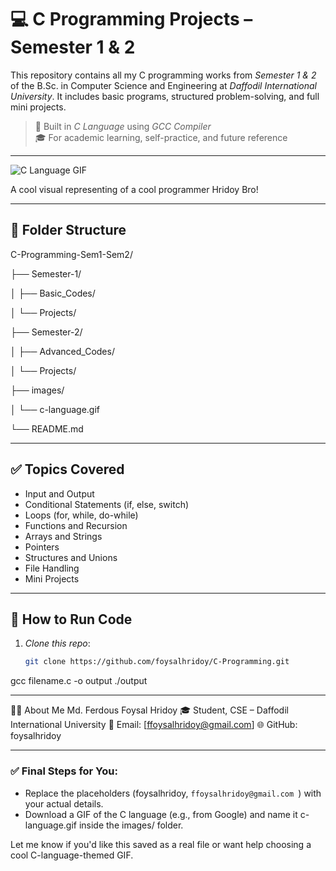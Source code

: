 # 💻 C Programming Projects – Semester 1 & 2

This repository contains all my C programming works from *Semester 1 & 2* of the B.Sc. in Computer Science and Engineering at *Daffodil International University*. It includes basic programs, structured problem-solving, and full mini projects.

> 📌 Built in *C Language* using *GCC Compiler*  
> 🎓 For academic learning, self-practice, and future reference

---

![C Language GIF](https://media4.giphy.com/media/v1.Y2lkPTc5MGI3NjExaHFzZTY3eWV3bDV3ZHZpbDJ5MnN0eW45cWVscDgzc3BuaDI5MnNtcCZlcD12MV9pbnRlcm5hbF9naWZfYnlfaWQmY3Q9Zw/pbIavlMZE7TkcVriMM/giphy.gif)

A cool visual representing of a cool programmer Hridoy Bro!

---

## 📁 Folder Structure
C-Programming-Sem1-Sem2/

├── Semester-1/

│ ├── Basic_Codes/

│ └── Projects/

├── Semester-2/

│ ├── Advanced_Codes/

│ └── Projects/

├── images/

│ └── c-language.gif

└── README.md

---

## ✅ Topics Covered

- Input and Output
- Conditional Statements (if, else, switch)
- Loops (for, while, do-while)
- Functions and Recursion
- Arrays and Strings
- Pointers
- Structures and Unions
- File Handling
- Mini Projects

---

## 🚀 How to Run Code

1. *Clone this repo*:
   ```bash
   git clone https://github.com/foysalhridoy/C-Programming.git
gcc filename.c -o output
./output

---

👨‍💻 About Me
Md. Ferdous Foysal Hridoy
🎓 Student, CSE – Daffodil International University
📧 Email: [ffoysalhridoy@gmail.com]
🌐 GitHub: foysalhridoy


---

### ✅ Final Steps for You:
- Replace the placeholders (foysalhridoy, `ffoysalhridoy@gmail.com `) with your actual details.
- Download a GIF of the C language (e.g., from Google) and name it c-language.gif inside the images/ folder.

Let me know if you'd like this saved as a real file or want help choosing a cool C-language-themed GIF.

